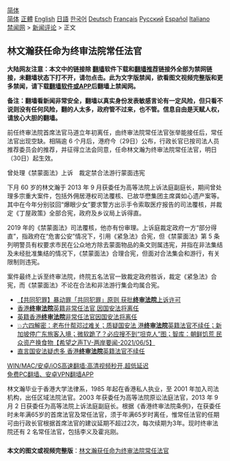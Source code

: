  <!-- 面包屑导航 --> <div class="breadcrumb"><!-- GTranslate: https://gtranslate.io/ -->  <div class="switcher notranslate">  <div class="selected">  <a href="#" onclick="return false;"> 简体</a>  </div>  <div class="option">  <a href="https://www.bannedbook.org" onclick="doGTranslate('zh-CN|zh-CN');jQuery('div.switcher div.selected a').html(jQuery(this).html());return false;" title="简体中文" class="nturl selected"> 简体</a>  <a href="https://www.bannedbook.org/zh-tw/" onclick="doGTranslate('zh-CN|zh-TW');jQuery('div.switcher div.selected a').html(jQuery(this).html());return false;" title="繁體中文" class="nturl"> 正體</a>  <a href="https://www.bannedbook.org/en/" onclick="doGTranslate('zh-CN|en');jQuery('div.switcher div.selected a').html(jQuery(this).html());return false;" title="English" class="nturl"> English</a>  <a href="https://www.bannedbook.org/ja/" onclick="doGTranslate('zh-CN|ja');jQuery('div.switcher div.selected a').html(jQuery(this).html());return false;" title="日本語" class="nturl"> 日語</a>  <a href="https://www.bannedbook.org/ko/" onclick="doGTranslate('zh-CN|ko');jQuery('div.switcher div.selected a').html(jQuery(this).html());return false;" title="한국어" class="nturl"> 한국어</a>  <a href="https://www.bannedbook.org/de/" onclick="doGTranslate('zh-CN|de');jQuery('div.switcher div.selected a').html(jQuery(this).html());return false;" title="Deutsch" class="nturl"> Deutsch</a>  <a href="https://www.bannedbook.org/fr/" onclick="doGTranslate('zh-CN|fr');jQuery('div.switcher div.selected a').html(jQuery(this).html());return false;" title="Français" class="nturl"> Français</a>  <a href="https://www.bannedbook.org/ru/" onclick="doGTranslate('zh-CN|ru');jQuery('div.switcher div.selected a').html(jQuery(this).html());return false;" title="Русский" class="nturl"> Русский</a>  <a href="https://www.bannedbook.org/es/" onclick="doGTranslate('zh-CN|es');jQuery('div.switcher div.selected a').html(jQuery(this).html());return false;" title="Español" class="nturl"> Español</a>  <a href="https://www.bannedbook.org/it/" onclick="doGTranslate('zh-CN|it');jQuery('div.switcher div.selected a').html(jQuery(this).html());return false;" title="Italiano" class="nturl"> Italiano</a>  </div>  </div>      <div class='breadcrumb-sub'><!-- Breadcrumb NavXT 6.3.0 --> <a href="https://www.bannedbook.org/" class="home">禁闻网</a> &gt; <a href="https://www.bannedbook.org/bnews/comments/" class="category">新闻评论</a> &gt; 正文</div></div><h2>林文瀚获任命为终审法院常任法官</h2> <p class="notice"><b>大陆网友注意：本文中的链接除 <a href="https://github.com/bannedbook/fanqiang" >翻墙</a>软件下载和<a href="https://github.com/killgcd/justmysocks/blob/master/README.md">翻墙推荐</a>链接外全部为禁网链接，未翻墙状态下打不开，请勿点击。此为文字版禁闻，欲看图文视频完整版和更多禁闻，请下载<a href="https://github.com/bannedbook/fanqiang">翻墙软件或APP</a>后翻墙上禁闻网。</p><p>备注：翻墙看新闻非常安全，翻墙以真实身份发表敏感言论有一定风险，但只看不说则没有任何风险，翻的人太多，政府管不过来，也不管。信息自由是天赋人权，请放心大胆的翻墙。</b></p>  <div class="entry">  <p>前任终审法院首席法官马道立年初离任，由终审法院常任法官张举能接任后，常任法官出现空缺。相隔逾 6 个月后，港府今（29日）公布，行政长官已按司法人员推荐委员会的推荐，并征得立法会同意，任命林文瀚为终审法院常任法官，明日（30日）起生效。</p> <p>曾处理《禁蒙面法》上诉　裁定禁合法游行蒙面违宪</p>  <p>下月 60 岁的林文瀚于 2013 年 9 月获委任为高等法院上诉法庭副庭长，期间曾处理多宗重大案件，包括外佣居港权司法覆核、已故华懋集团主席龚如心遗产案等。其中在今年分别驳回“爆眼少女”要求警方出示手令索取医疗报告的司法覆核，并裁定《丁屋政策》全部合宪，政府及乡议局上诉得直。</p> <p>2019 年的《禁蒙面法》司法覆核，他亦有份审理。上诉庭裁定政府一方“部分得直”，指政府在“危害公安”情况下，引用《紧急法》合宪，但《禁蒙面法》第 5 条列明警员有权要求市民在公众地方除去蒙面物品的条文则属违宪，并指在非法集结及未经批准集结的情况下，《禁蒙面法》合理合宪，但面对合法集会和游行，有关限制则违宪。</p>  <p>案件最终上诉至终审法院，终院五名法官一致裁定政府胜诉，裁定《紧急法》合宪，而《禁蒙面法》不论在合法和非法游行集会均属合宪。</p> <ul class='op-related-articles' title='相关阅读'> <li><a href='https://www.bannedbook.org/bnews/headline/20210608/1562580.html' target='_blank'>【共同犯罪】暴动罪「共同犯罪」原则 获批<b>终审法院</b>上诉许可</a></li> <li><a href='https://www.bannedbook.org/bnews/worldnews/20210606/1561560.html' target='_blank'>香港<b>终审法院</b>英籍非常任法官 因国安法将离任</a></li> <li><a href='https://www.bannedbook.org/bnews/headline/20210606/1561549.html' target='_blank'>英籍香港<b>终审法院</b>非常任法官因国安法将离任</a></li> <li><a href='https://www.bannedbook.org/bnews/comments/20210605/1560967.html' target='_blank'>💥六四解密：老布什帮邓过难关；质疑国安法 港<b>终审法院</b>英籍法官不续任；新加坡停广东旅客入境；微软跪了？必应搜不到“坦克人”图；智库：朝鲜饥荒 民众资产换食物【希望之声TV-两岸要闻-2021/06/5】</a></li> <li><a href='https://www.bannedbook.org/bnews/baitai/20210605/1560678.html' target='_blank'>直言国安法疑虑多 香港<b>终审法院</b>英籍法官不续任</a></li> </ul> <p class="texttj"> <a href="https://github.com/bannedbook/fanqiang/wiki/V2ray%E6%9C%BA%E5%9C%BA" target="_blank">WIN/MAC/安卓/iOS高速翻墙:高清视频秒开,超低延迟</a><br/> <a href="https://github.com/bannedbook/fanqiang/wiki/%E7%A6%81%E9%97%BB%E7%BD%91%E5%AE%89%E5%8D%93%E7%BF%BB%E5%A2%99%E6%96%B0%E9%97%BBAPP" target="_blank">免费PC翻墙、安卓VPN翻墙APP</a></p> <p>林文瀚毕业于香港大学法律系，1985 年起在香港私人执业，至 2001 年加入司法机构，出任区域法院法官。2003 年获委任为高等法院原讼法庭法官，2013 年 9 月 2 日获委任为高等法院上诉法庭副庭长。根据《香港终审法院条例》，在获委任时未年满65岁的首席法官及常任法官，须于年满65岁时离任，惟常任法官的任期可由行政长官根据首席法官的建议延期不超过2次，每次续期为3年。现时终审法院还有 2 名常任法官，包括李义及霍兆刚。</p><a name='sharetosocial'></a>  <div style="margin-bottom:5px;padding-bottom:5px;clear:both"> <div id="archive-pix-1" class="banner-ads"> <!-- AuctionX Display platform tag START --> <div id="26318x728x90x621x_ADSLOT2" clicktrack="%%CLICK_URL_ESC%%"></div> <!-- AuctionX Display platform tag END --> </div> <div id="archive-pix-2" class="banner-ads"> <!-- AuctionX Display platform tag START --> <div id="26315x300x250x621x_ADSLOT2" clicktrack="%%CLICK_URL_ESC%%"></div> <!-- AuctionX Display platform tag END --> </div> </div>  <div id="archive-pix-1" class="banner-ads"> <!-- AuctionX Display platform tag START --> <div id="26318x728x90x621x_ADSLOT3" clicktrack="%%CLICK_URL_ESC%%"></div> <!-- AuctionX Display platform tag END --> </div> <div><b>本文的图文或视频完整版</b>：<a href='https://www.bannedbook.org/bnews/comments/20210729/1596505.html'>林文瀚获任命为终审法院常任法官</a></div>  </div><!--END ENTRY--> 